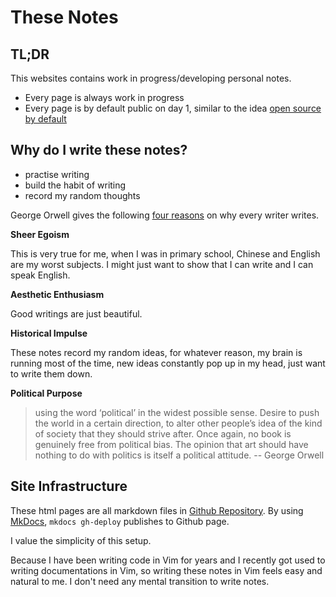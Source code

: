 # These Notes

## TL;DR

This websites contains work in progress/developing personal notes.

- Every page is always work in progress
- Every page is by default public on day 1, similar to the idea [open source by default](https://artsy.github.io/blog/2018/08/21/OSS-by-Default-Docs/)

## Why do I write these notes?

- practise writing
- build the habit of writing
- record my random thoughts

George Orwell gives the following [four reasons](https://www.orwellfoundation.com/the-orwell-foundation/orwell/essays-and-other-works/why-i-write/) on why every writer writes.

**Sheer Egoism**

This is very true for me, when I was in primary school, Chinese and English
are my worst subjects. I might just want to show that I can write and I can
speak English.

**Aesthetic Enthusiasm**

Good writings are just beautiful.

**Historical Impulse**

These notes record my random ideas, for whatever reason, my brain is running
most of the time, new ideas constantly pop up in my head, just want to write
them down.

**Political Purpose**

> using the word ‘political’ in the widest possible sense. Desire to push the
> world in a certain direction, to alter other people’s idea of the kind of
> society that they should strive after. Once again, no book is genuinely free
> from political bias. The opinion that art should have nothing to do with
> politics is itself a political attitude. -- George Orwell

## Site Infrastructure

These html pages are all markdown files in [Github Repository](https://github.com/ynotstartups/ynotstartups.github.io). By using [MkDocs](https://www.mkdocs.org/), `mkdocs gh-deploy` publishes to Github page.

I value the simplicity of this setup.

Because I have been writing code in Vim for years and I recently got used to
writing documentations in Vim, so writing these notes in Vim feels easy and
natural to me. I don't need any mental transition to write notes.

